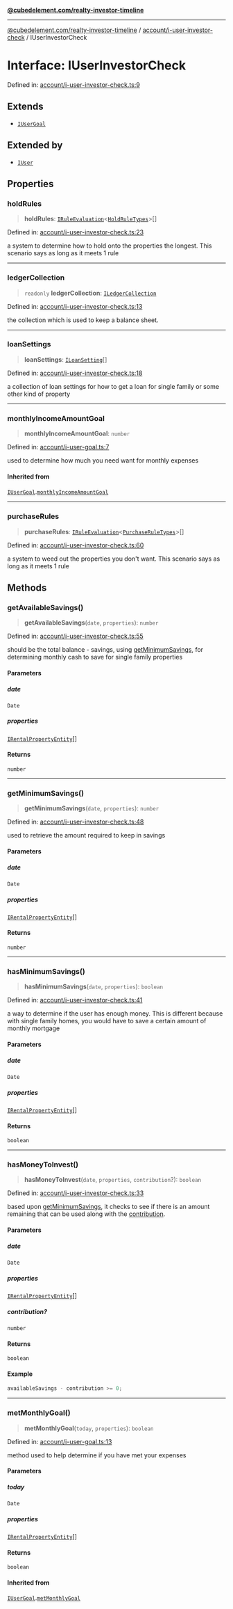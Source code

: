 [**@cubedelement.com/realty-investor-timeline**](../../../index.md)

---

[@cubedelement.com/realty-investor-timeline](../../../modules.md) / [account/i-user-investor-check](../index.md) / IUserInvestorCheck

# Interface: IUserInvestorCheck

Defined in: [account/i-user-investor-check.ts:9](https://github.com/kvernon/realty-investor-timeline/blob/806c805529d356deb12c125749ddea89a26850dd/src/account/i-user-investor-check.ts#L9)

## Extends

- [`IUserGoal`](../../i-user-goal/interfaces/IUserGoal.md)

## Extended by

- [`IUser`](../../user/interfaces/IUser.md)

## Properties

### holdRules

> **holdRules**: [`IRuleEvaluation`](../../../rules/rule-evaluation/interfaces/IRuleEvaluation.md)\<[`HoldRuleTypes`](../../../rules/hold-rule-types/enumerations/HoldRuleTypes.md)\>[]

Defined in: [account/i-user-investor-check.ts:23](https://github.com/kvernon/realty-investor-timeline/blob/806c805529d356deb12c125749ddea89a26850dd/src/account/i-user-investor-check.ts#L23)

a system to determine how to hold onto the properties the longest. This scenario says as long as it meets 1 rule

---

### ledgerCollection

> `readonly` **ledgerCollection**: [`ILedgerCollection`](../../../ledger/ledger-collection/interfaces/ILedgerCollection.md)

Defined in: [account/i-user-investor-check.ts:13](https://github.com/kvernon/realty-investor-timeline/blob/806c805529d356deb12c125749ddea89a26850dd/src/account/i-user-investor-check.ts#L13)

the collection which is used to keep a balance sheet.

---

### loanSettings

> **loanSettings**: [`ILoanSetting`](../../../loans/i-loan-settings/interfaces/ILoanSetting.md)[]

Defined in: [account/i-user-investor-check.ts:18](https://github.com/kvernon/realty-investor-timeline/blob/806c805529d356deb12c125749ddea89a26850dd/src/account/i-user-investor-check.ts#L18)

a collection of loan settings for how to get a loan for single family or some other kind of property

---

### monthlyIncomeAmountGoal

> **monthlyIncomeAmountGoal**: `number`

Defined in: [account/i-user-goal.ts:7](https://github.com/kvernon/realty-investor-timeline/blob/806c805529d356deb12c125749ddea89a26850dd/src/account/i-user-goal.ts#L7)

used to determine how much you need want for monthly expenses

#### Inherited from

[`IUserGoal`](../../i-user-goal/interfaces/IUserGoal.md).[`monthlyIncomeAmountGoal`](../../i-user-goal/interfaces/IUserGoal.md#monthlyincomeamountgoal)

---

### purchaseRules

> **purchaseRules**: [`IRuleEvaluation`](../../../rules/rule-evaluation/interfaces/IRuleEvaluation.md)\<[`PurchaseRuleTypes`](../../../rules/purchase-rule-types/enumerations/PurchaseRuleTypes.md)\>[]

Defined in: [account/i-user-investor-check.ts:60](https://github.com/kvernon/realty-investor-timeline/blob/806c805529d356deb12c125749ddea89a26850dd/src/account/i-user-investor-check.ts#L60)

a system to weed out the properties you don't want. This scenario says as long as it meets 1 rule

## Methods

### getAvailableSavings()

> **getAvailableSavings**(`date`, `properties`): `number`

Defined in: [account/i-user-investor-check.ts:55](https://github.com/kvernon/realty-investor-timeline/blob/806c805529d356deb12c125749ddea89a26850dd/src/account/i-user-investor-check.ts#L55)

should be the total balance - savings, using [getMinimumSavings](IUserInvestorCheck.md#getminimumsavings), for determining monthly cash to save for single family properties

#### Parameters

##### date

`Date`

##### properties

[`IRentalPropertyEntity`](../../../properties/i-rental-property-entity/interfaces/IRentalPropertyEntity.md)[]

#### Returns

`number`

---

### getMinimumSavings()

> **getMinimumSavings**(`date`, `properties`): `number`

Defined in: [account/i-user-investor-check.ts:48](https://github.com/kvernon/realty-investor-timeline/blob/806c805529d356deb12c125749ddea89a26850dd/src/account/i-user-investor-check.ts#L48)

used to retrieve the amount required to keep in savings

#### Parameters

##### date

`Date`

##### properties

[`IRentalPropertyEntity`](../../../properties/i-rental-property-entity/interfaces/IRentalPropertyEntity.md)[]

#### Returns

`number`

---

### hasMinimumSavings()

> **hasMinimumSavings**(`date`, `properties`): `boolean`

Defined in: [account/i-user-investor-check.ts:41](https://github.com/kvernon/realty-investor-timeline/blob/806c805529d356deb12c125749ddea89a26850dd/src/account/i-user-investor-check.ts#L41)

a way to determine if the user has enough money. This is different because with
single family homes, you would have to save a certain amount of monthly mortgage

#### Parameters

##### date

`Date`

##### properties

[`IRentalPropertyEntity`](../../../properties/i-rental-property-entity/interfaces/IRentalPropertyEntity.md)[]

#### Returns

`boolean`

---

### hasMoneyToInvest()

> **hasMoneyToInvest**(`date`, `properties`, `contribution`?): `boolean`

Defined in: [account/i-user-investor-check.ts:33](https://github.com/kvernon/realty-investor-timeline/blob/806c805529d356deb12c125749ddea89a26850dd/src/account/i-user-investor-check.ts#L33)

based upon [getMinimumSavings](IUserInvestorCheck.md#getminimumsavings), it checks to see if there is an amount remaining that can be used along with the [contribution](IUserInvestorCheck.md#contribution).

#### Parameters

##### date

`Date`

##### properties

[`IRentalPropertyEntity`](../../../properties/i-rental-property-entity/interfaces/IRentalPropertyEntity.md)[]

##### contribution?

`number`

#### Returns

`boolean`

#### Example

```ts
availableSavings - contribution >= 0;
```

---

### metMonthlyGoal()

> **metMonthlyGoal**(`today`, `properties`): `boolean`

Defined in: [account/i-user-goal.ts:13](https://github.com/kvernon/realty-investor-timeline/blob/806c805529d356deb12c125749ddea89a26850dd/src/account/i-user-goal.ts#L13)

method used to help determine if you have met your expenses

#### Parameters

##### today

`Date`

##### properties

[`IRentalPropertyEntity`](../../../properties/i-rental-property-entity/interfaces/IRentalPropertyEntity.md)[]

#### Returns

`boolean`

#### Inherited from

[`IUserGoal`](../../i-user-goal/interfaces/IUserGoal.md).[`metMonthlyGoal`](../../i-user-goal/interfaces/IUserGoal.md#metmonthlygoal)
